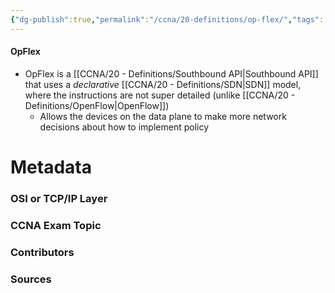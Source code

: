 ```yaml
---
{"dg-publish":true,"permalink":"/ccna/20-definitions/op-flex/","tags":["defs_ccna"],"created":"2023-11-04T12:45:23.000-07:00","updated":"2023-11-07T09:35:59.000-08:00"}
---
```


#### OpFlex
- OpFlex  is a [[CCNA/20 - Definitions/Southbound API\|Southbound API]] that uses a *declarative* [[CCNA/20 - Definitions/SDN\|SDN]] model, where the instructions are not super detailed (unlike [[CCNA/20 - Definitions/OpenFlow\|OpenFlow]])
	- Allows the devices on the data plane to make more network decisions about how to implement policy






# Metadata
### OSI or TCP/IP Layer

### CCNA Exam Topic

### Contributors

### Sources
